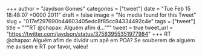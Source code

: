 
+++
author = "Jaydson Gomes"
categories = ["tweet"]
date = "Tue Feb 15 18:48:07 +0000 2011"
draft = false
image = "No media found for this Tweet"
slug = "017ef297690b44603405edc8f85cc84334492c4e"
tags = ["tweet"]
title = """RT @chapax: Alguém afim d..."""
tweet = true
tweet_url = "https://twitter.com/jaydson/status/37583955351977984"
+++
RT @chapax: Alguém afim de dividir um apê em POA? Se souberem de alguém me avisem e RT por favor, valeu!
